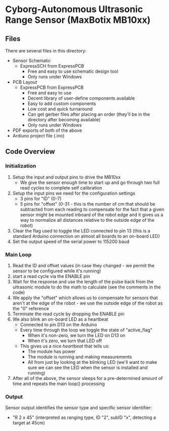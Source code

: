 # Cyborg-Autonomous Ultrasonic Range Sensor (MaxBotix MB10xx)

## Files
There are several files in this directory:

* Sensor Schematic
   * ExpressSCH from ExpressPCB
       * Free and easy to use schematic design tool
       * Only runs under Windows
* PCB Layout
   * ExpressPCB from ExpressPCB
        * Free and easy to use
        * Decent library of user-define components available
        * Easy to add custom components
        * Low cost and quick turnaround
        * Can get gerber files after placing an order (they'll be in the directory after becoming available)
        * Only runs under Windows
* PDF exports of both of the above
* Ardiuno project file (.ino)

## Code Overview
### Initialization
1. Setup the input and output pins to drive the MB10xx
    * We give the sensor enough time to start up and go through two full read cycles to complete self calibration
1. Setup the input pins we need for the configuration settings
    * 3 pins for "ID" (0-7)
    * 5 pins for "offset" (0-31 - this is the number of cm that should be subtracted from each reading to compensate for the fact that a given sensor might be mounted inboard of the robot edge and it gives us a way to normalize all distances relative to the outside edge of the robot)
1. Clear the flag used to toggle the LED connected to pin 13 (this is a standard Arduino connection on almost all boards to an on-board LED)
1. Set the output speed of the serial power to 115200 baud
### Main Loop
1. Read the ID and offset values (in case they changed - we permit the sensor to be configured while it's running)
1. start a read cycle via the ENABLE pin
1. Wait for the response and use the length of the pulse back from the ultrasonic module to do the math to calculate (see the comments in the code)
1. We apply the "offset" which allows us to compensate for sensors that aren't at the edge of the robot - we use the outside edge of the robot as the "0" reference
1. Terminate the read cycle by dropping the ENABLE pin
1. We also blink an on-board LED as a heartbeat
    * Connected to pin D13 on the Arduino
    * Every time through the loop we toggle the state of "active_flag"
       * When it's non-zero, we turn the LED on D13 on
       * When it's zero, we turn that LED off
   * This gives us a nice *heartbeat* that tells us:
       * The module has power
       * The module is running and making measurements
       * All from just by looking at the blinking LED (we'll want to make sure we can see the LED when the sensor is installed and running)
  1. After all of the above, the sensor sleeps for a pre-determined amount of time and repeats the main loop() processing
### Output
Sensor output identifies the sensor type and specific sensor identifier:
* "R 2 x 45" (interpreted as ranging type, ID "2", subID "x", detecting a target at 45cm)
